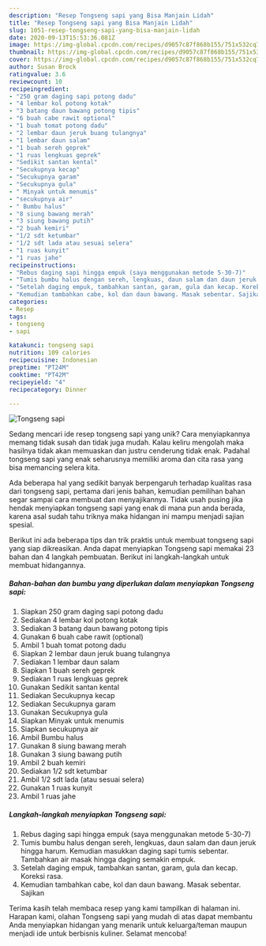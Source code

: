 ```yaml
---
description: "Resep Tongseng sapi yang Bisa Manjain Lidah"
title: "Resep Tongseng sapi yang Bisa Manjain Lidah"
slug: 1051-resep-tongseng-sapi-yang-bisa-manjain-lidah
date: 2020-09-13T15:53:36.081Z
image: https://img-global.cpcdn.com/recipes/d9057c87f868b155/751x532cq70/tongseng-sapi-foto-resep-utama.jpg
thumbnail: https://img-global.cpcdn.com/recipes/d9057c87f868b155/751x532cq70/tongseng-sapi-foto-resep-utama.jpg
cover: https://img-global.cpcdn.com/recipes/d9057c87f868b155/751x532cq70/tongseng-sapi-foto-resep-utama.jpg
author: Susan Brock
ratingvalue: 3.6
reviewcount: 10
recipeingredient:
- "250 gram daging sapi potong dadu"
- "4 lembar kol potong kotak"
- "3 batang daun bawang potong tipis"
- "6 buah cabe rawit optional"
- "1 buah tomat potong dadu"
- "2 lembar daun jeruk buang tulangnya"
- "1 lembar daun salam"
- "1 buah sereh geprek"
- "1 ruas lengkuas geprek"
- "Sedikit santan kental"
- "Secukupnya kecap"
- "Secukupnya garam"
- "Secukupnya gula"
- " Minyak untuk menumis"
- "secukupnya air"
- " Bumbu halus"
- "8 siung bawang merah"
- "3 siung bawang putih"
- "2 buah kemiri"
- "1/2 sdt ketumbar"
- "1/2 sdt lada atau sesuai selera"
- "1 ruas kunyit"
- "1 ruas jahe"
recipeinstructions:
- "Rebus daging sapi hingga empuk (saya menggunakan metode 5-30-7)"
- "Tumis bumbu halus dengan sereh, lengkuas, daun salam dan daun jeruk hingga harum. Kemudian masukkan daging sapi tumis sebentar. Tambahkan air masak hingga daging semakin empuk."
- "Setelah daging empuk, tambahkan santan, garam, gula dan kecap. Koreksi rasa."
- "Kemudian tambahkan cabe, kol dan daun bawang. Masak sebentar. Sajikan"
categories:
- Resep
tags:
- tongseng
- sapi

katakunci: tongseng sapi 
nutrition: 109 calories
recipecuisine: Indonesian
preptime: "PT24M"
cooktime: "PT42M"
recipeyield: "4"
recipecategory: Dinner

---
```



![Tongseng sapi](https://img-global.cpcdn.com/recipes/d9057c87f868b155/751x532cq70/tongseng-sapi-foto-resep-utama.jpg)

Sedang mencari ide resep tongseng sapi yang unik? Cara menyiapkannya memang tidak susah dan tidak juga mudah. Kalau keliru mengolah maka hasilnya tidak akan memuaskan dan justru cenderung tidak enak. Padahal tongseng sapi yang enak seharusnya memiliki aroma dan cita rasa yang bisa memancing selera kita.



Ada beberapa hal yang sedikit banyak berpengaruh terhadap kualitas rasa dari tongseng sapi, pertama dari jenis bahan, kemudian pemilihan bahan segar sampai cara membuat dan menyajikannya. Tidak usah pusing jika hendak menyiapkan tongseng sapi yang enak di mana pun anda berada, karena asal sudah tahu triknya maka hidangan ini mampu menjadi sajian spesial.


Berikut ini ada beberapa tips dan trik praktis untuk membuat tongseng sapi yang siap dikreasikan. Anda dapat menyiapkan Tongseng sapi memakai 23 bahan dan 4 langkah pembuatan. Berikut ini langkah-langkah untuk membuat hidangannya.

<!--inarticleads1-->

##### Bahan-bahan dan bumbu yang diperlukan dalam menyiapkan Tongseng sapi:

1. Siapkan 250 gram daging sapi potong dadu
1. Sediakan 4 lembar kol potong kotak
1. Sediakan 3 batang daun bawang potong tipis
1. Gunakan 6 buah cabe rawit (optional)
1. Ambil 1 buah tomat potong dadu
1. Siapkan 2 lembar daun jeruk buang tulangnya
1. Sediakan 1 lembar daun salam
1. Siapkan 1 buah sereh geprek
1. Sediakan 1 ruas lengkuas geprek
1. Gunakan Sedikit santan kental
1. Sediakan Secukupnya kecap
1. Sediakan Secukupnya garam
1. Gunakan Secukupnya gula
1. Siapkan  Minyak untuk menumis
1. Siapkan secukupnya air
1. Ambil  Bumbu halus
1. Gunakan 8 siung bawang merah
1. Gunakan 3 siung bawang putih
1. Ambil 2 buah kemiri
1. Sediakan 1/2 sdt ketumbar
1. Ambil 1/2 sdt lada (atau sesuai selera)
1. Gunakan 1 ruas kunyit
1. Ambil 1 ruas jahe




<!--inarticleads2-->

##### Langkah-langkah menyiapkan Tongseng sapi:

1. Rebus daging sapi hingga empuk (saya menggunakan metode 5-30-7)
1. Tumis bumbu halus dengan sereh, lengkuas, daun salam dan daun jeruk hingga harum. Kemudian masukkan daging sapi tumis sebentar. Tambahkan air masak hingga daging semakin empuk.
1. Setelah daging empuk, tambahkan santan, garam, gula dan kecap. Koreksi rasa.
1. Kemudian tambahkan cabe, kol dan daun bawang. Masak sebentar. Sajikan




Terima kasih telah membaca resep yang kami tampilkan di halaman ini. Harapan kami, olahan Tongseng sapi yang mudah di atas dapat membantu Anda menyiapkan hidangan yang menarik untuk keluarga/teman maupun menjadi ide untuk berbisnis kuliner. Selamat mencoba!

